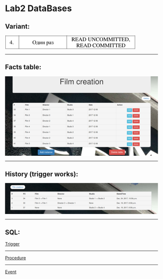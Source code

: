 Lab2 DataBases
====
Variant:
---
![Variant](./pic/var.png)
***
Facts table:
---
![Facts](./pic/facts.png)
***
History (trigger works):
---
![History](./pic/history.png)
***
SQL:
---
[Trigger](./SQL/lab3_trigger_and_procedure.sql)
***
[Procedure](./SQL/lab3_trigger_and_procedure.sql)
***
[Event](./SQL/lab3_event.sql)
